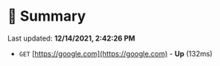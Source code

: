 # 📖 Summary
Last updated: **12/14/2021, 2:42:26 PM**

- `GET` [https://google.com](https://google.com) - **Up** (132ms)
